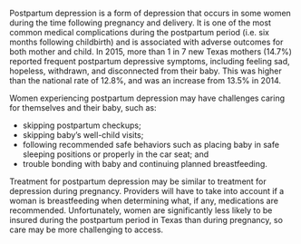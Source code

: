 Postpartum depression is a form of depression that occurs in some women during the time following pregnancy and delivery. It is one of the most common medical complications during the postpartum period (i.e. six months following childbirth) and is associated with adverse outcomes for both mother and child.
In 2015, more than 1 in 7 new Texas mothers (14.7%) reported frequent postpartum depressive symptoms, including feeling sad, hopeless, withdrawn, and disconnected from their baby. This was higher than the national rate of 12.8%, and was an increase from 13.5% in 2014.

Women experiencing postpartum depression may have challenges caring for themselves and their baby, such as:

* skipping postpartum checkups;
* skipping baby’s well-child visits;
* following recommended safe behaviors such as placing baby in safe sleeping positions or properly in the car seat; and
* trouble bonding with baby and continuing planned breastfeeding.

Treatment for postpartum depression may be similar to treatment for depression during pregnancy. Providers will have to take into account if a woman is breastfeeding when determining what, if any, medications are recommended. Unfortunately, women are significantly less likely to be insured during the postpartum period in Texas than during pregnancy, so care may be more challenging to access.



